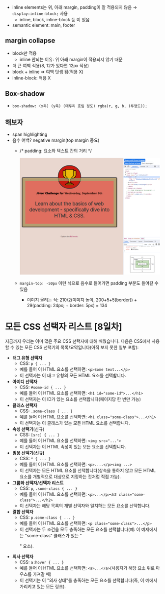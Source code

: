 - inline elements는 위, 아래 margin, padding이 잘 적용되지 않음 → `display:inline-block;` 사용
    - inline, block, inline-block 등 이 있음
- semantic element: main, footer

## margin collapse

- block만 적용
    - inline 안되는 이유: 위 아래 margin이 적용되지 않기 때문
- 더 큰 여백 적용(8, 12가 있다면 12px 적용)
- block + inline ⇒ 여백 덧셈 됨(적용 X)
- inline-block: 적용 X

## Box-shadow

- `box-shadow: (x축) (y축) (테두리 흐림 정도) rgba(r, g, b, (투명도));`

## 해보자

- span highlighting
- 음수 여백? negative margin(top margin 중요)
    - /* padding: 요소와 텍스트 간의 거리 */
        
        ![Alt text](note_image/image-8.png)
        
    - `margin-top: -50px` 이런 식으로 음수로 들어가면 padding 부분도 들어갈 수 있음
        - 이미지 올리는 식: 210/2(이미지 높이, 200+5+5(border)) + 29(padding: 24px; + border: 5px)  = 134

# **모든 CSS 선택자 리스트 [8일차]**

지금까지 우리는 이미 많은 주요 CSS 선택자에 대해 배웠습니다. 다음은 CSS에서 사용할 수 있는 모든 CSS 선택기의 목록/요약입니다(아직 보지 못한 일부 포함):

- **태그 유형 선택자**
    - CSS: `p { ... }`
    - 예를 들어 이 HTML 요소를 선택하면: `<p>Some text...</p>`
    - 이 선택자는 이 태그 유형의 모든 HTML 요소를 선택합니다.
- **아이디 선택자**
    - CSS: `#some-id { ... }`
    - 예를 들어 이 HTML 요소를 선택하면: `<h1 id="some-id">...</h1>`
    - 이 선택자는 이 ID가 있는 요소를 선택합니다(페이지당 한 번만 가능)
- **클래스 선택자**
    - CSS: `.some-class { ... }`
    - 예를 들어 이 HTML 요소를 선택하면: `<h1 class="some-class">...</h1>`
    - 이 선택자는 이 클래스가 있는 모든 HTML 요소를 선택합니다.
- **속성 선택기**(신규)
    - CSS: `[src] { ... }`
    - 예를 들어 이 HTML 요소를 선택하면: `<img src="...">`
    - 이 선택자는 이 HTML 속성이 있는 모든 요소를 선택합니다.
- **범용 선택기(신규)**
    - CSS: `* { ... }`
    - 예를 들어 이 HTML 요소를 선택하면: `<p>....</p><img ...>`
    - 이 선택자는 모든 HTML 요소를 선택합니다(상속을 통하지 않고 모든 HTML 요소를 개별적으로 대상으로 지정하는 것처럼 직접 가능).
- **그룹화 선택자/선택자 리스트**
    - CSS: `p`, `.some-class { ... }`
    - 예를 들어 이 HTML 요소를 선택하면: `<p>...</p><h2 class="some-class">...</h2>`
    - 이 선택자는 해당 목록의 개별 선택자와 일치하는 모든 요소를 선택합니다.
- **결합 선택자**
    - CSS: `p.some-class { ... }`
    - 예를 들어 이 HTML 요소를 선택하면: `<p class="some-class">...</p>`
    - 이 선택자는 두 조건을 모두 충족하는 모든 요소를 선택합니다(예: 이 예제에서는 "some-class" 클래스가 있는 "<p>" 요소).
- **의사 선택자**
    - CSS: `a:hover { ... }`
    - 예를 들어 이 HTML 요소를 선택하면: `<a>...</a>`(사용자가 해당 요소 위로 마우스를 가져갈 때)
    - 이 선택기는 이 "의사 상태"를 충족하는 모든 요소를 선택합니다(즉, 이 예에서 가리키고 있는 모든 링크).